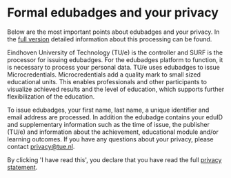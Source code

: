 # Formal edubadges and your privacy
Below are the most important points about edubadges and your privacy. In the [full version](https://raw.githubusercontent.com/edubadges/privacy/master/tu-eindhoven/edubadges-formal-text-en.md) detailed information about this processing can be found.

Eindhoven University of Technology (TU/e) is the controller and SURF is the processor for issuing edubadges. For the edubadges platform to function, it is necessary to process your personal data. TU/e uses edubadges to issue Microcredentials. Microcredentials add a quality mark to small sized educational units. This enables professionals and other participants to visualize achieved results and the level of education, which supports further flexibilization of the education.

To issue edubadges, your first name, last name, a unique identifier and email address are processed. In addition the edubadge contains your eduID and supplementary information such as the time of issue, the publisher (TU/e) and information about the achievement, educational module and/or learning outcomes. If you have any questions about your privacy, please contact [privacy@tue.nl](privacy@tue.nl).

By clicking 'I have read this', you declare that you have read the full [privacy statement](https://raw.githubusercontent.com/edubadges/privacy/master/tu-eindhoven/edubadges-formal-text-en.md). 
